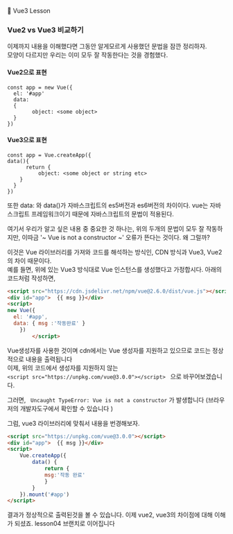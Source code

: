 :cactus: Vue3 Lesson 

### Vue2 vs Vue3 비교하기
이제까지 내용을 이해했다면 그동안 알게모르게 사용했던 문법을 잠깐 정리하자.  
모양이 다르지만 우리는 이미 모두 잘 작동한다는 것을 경험했다. 

#### Vue2으로 표현
```
const app = new Vue({
  el: '#app'
  data:
  {
        object: <some object>
  }
})
```

#### Vue3으로 표현
```
const app = Vue.createApp({  
data(){
      return {
          object: <some object or string etc>
    }
  }
})
```
또한 data: 와 data()가 자바스크립트의 es5버전과 es6버전의 차이이다. vue는 자바스크립트 프레임워크이기 때문에 자바스크립트의 문법이 적용된다.

여기서 우리가 알고 싶은 내용 중 중요한 것 하나는, 위의 두개의 문법이 모두 잘 작동하지만,  이따금 '~ Vue is not a constructor ~' 오류가 뜬다는 것이다. 왜 그럴까?   

이것은 Vue 라이브러리를 가져와 코드를 해석하는 방식인, CDN 방식과 Vue3, Vue2의 차이 때문이다.  
예를 들면,
위에 있는 Vue3 방식대로 Vue 인스턴스를 생성했다고 가정합시다. 아래의 코드처럼 작성하면,   
```html
<script src="https://cdn.jsdelivr.net/npm/vue@2.6.0/dist/vue.js"></script>
<div id="app">  {{ msg }}</div>
<script>
new Vue({
  el: '#app',   
  data: { msg :'작동완료' }
	})
		</script>
``` 
Vue생성자를 사용한 것이며 cdn에서는 Vue 생성자를 지원하고 있으므로 코드는 정상적으로 내용을 출력됩니다  
이제, 위의 코드에서 생성자를 지원하지 않는   
```<script src="https://unpkg.com/vue@3.0.0"></script> ``` 으로 바꾸어보겠습니다.   

그러면, ```  Uncaught TypeError: Vue is not a constructor ``` 가 발생합니다  (브라우저의 개발자도구에서 확인할 수 있습니다 )

그럼, vue3 라이브러리에 맞춰서 내용을 번경해보자.   
```html
<script src="https://unpkg.com/vue@3.0.0"></script>
<div id="app">  {{ msg }}</div>
<script>
    Vue.createApp({
        data() {
            return { 
            msg:'작동 완료'
            }
        }
    }).mount('#app')
</script>
```
결과가 정상적으로 출력된것을 볼 수 있습니다. 이제 vue2, vue3의 차이점에 대해 이해가 되셨죠. lesson04 브랜치로 이어집니다 


